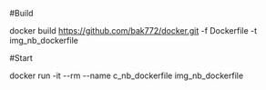 #Build

docker build https://github.com/bak772/docker.git  -f Dockerfile -t img_nb_dockerfile

#Start

docker run -it --rm --name c_nb_dockerfile img_nb_dockerfile

